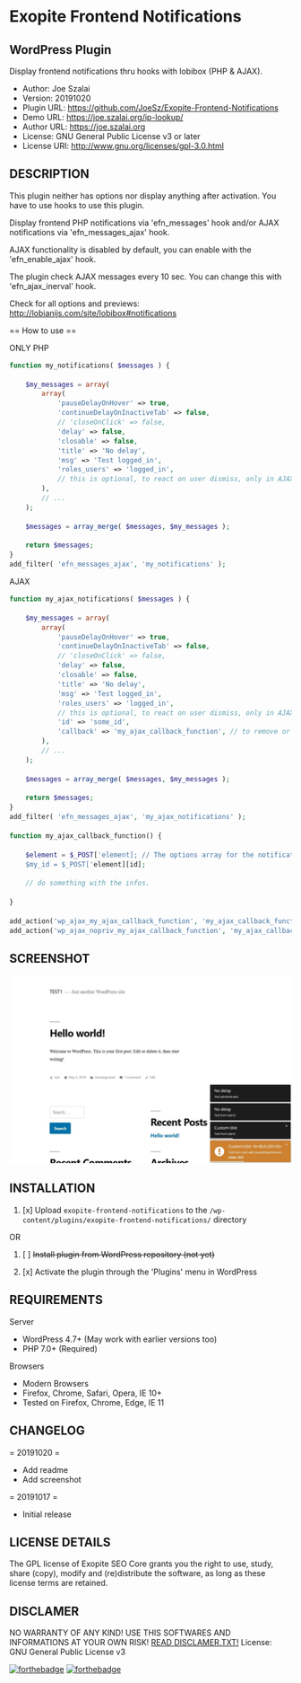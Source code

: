 # Exopite Frontend Notifications
## WordPress Plugin
Display frontend notifications thru hooks with lobibox (PHP & AJAX).

- Author: Joe Szalai
- Version: 20191020
- Plugin URL: https://github.com/JoeSz/Exopite-Frontend-Notifications
- Demo URL: https://joe.szalai.org/ip-lookup/
- Author URL: https://joe.szalai.org
- License: GNU General Public License v3 or later
- License URI: http://www.gnu.org/licenses/gpl-3.0.html

DESCRIPTION
-----------

This plugin neither has options nor display anything after activation. You have to use hooks to use this plugin.

Display frontend PHP notifications via 'efn_messages' hook and/or AJAX notifications via 'efn_messages_ajax' hook.

AJAX functionality is disabled by default, you can enable with the 'efn_enable_ajax' hook.

The plugin check AJAX messages every 10 sec. You can change this with 'efn_ajax_inerval' hook.

Check for all options and previews: http://lobianijs.com/site/lobibox#notifications

== How to use ==

ONLY PHP
```php
function my_notifications( $messages ) {

    $my_messages = array(
        array(
            'pauseDelayOnHover' => true,
            'continueDelayOnInactiveTab' => false,
            // 'closeOnClick' => false,
            'delay' => false,
            'closable' => false,
            'title' => 'No delay',
            'msg' => 'Test logged_in',
            'roles_users' => 'logged_in',
            // this is optional, to react on user dismiss, only in AJAX available
        ),
        // ...
    );

    $messages = array_merge( $messages, $my_messages );

    return $messages;
}
add_filter( 'efn_messages_ajax', 'my_notifications' );
```

AJAX
```php
function my_ajax_notifications( $messages ) {

    $my_messages = array(
        array(
            'pauseDelayOnHover' => true,
            'continueDelayOnInactiveTab' => false,
            // 'closeOnClick' => false,
            'delay' => false,
            'closable' => false,
            'title' => 'No delay',
            'msg' => 'Test logged_in',
            'roles_users' => 'logged_in',
            // this is optional, to react on user dismiss, only in AJAX available
            'id' => 'some_id',
            'callback' => 'my_ajax_callback_function', // to remove or react on user dismiss
        ),
        // ...
    );

    $messages = array_merge( $messages, $my_messages );

    return $messages;
}
add_filter( 'efn_messages_ajax', 'my_ajax_notifications' );

function my_ajax_callback_function() {

    $element = $_POST['element]; // The options array for the notification.
    $my_id = $_POST['element][id];

    // do something with the infos.

}

add_action('wp_ajax_my_ajax_callback_function', 'my_ajax_callback_function');
add_action('wp_ajax_nopriv_my_ajax_callback_function', 'my_ajax_callback_function');
```

SCREENSHOT
----------
![](exopite-frontend-notifications/assets/screenshot-1.jpg)

INSTALLATION
------------

1. [x] Upload `exopite-frontend-notifications` to the `/wp-content/plugins/exopite-frontend-notifications/` directory

OR

1. [ ] ~~Install plugin from WordPress repository (not yet)~~

2. [x] Activate the plugin through the 'Plugins' menu in WordPress

REQUIREMENTS
------------

Server

* WordPress 4.7+ (May work with earlier versions too)
* PHP 7.0+ (Required)

Browsers

* Modern Browsers
* Firefox, Chrome, Safari, Opera, IE 10+
* Tested on Firefox, Chrome, Edge, IE 11

CHANGELOG
---------

= 20191020 =
* Add readme
* Add screenshot

= 20191017 =
* Initial release

LICENSE DETAILS
---------------
The GPL license of Exopite SEO Core grants you the right to use, study, share (copy), modify and (re)distribute the software, as long as these license terms are retained.

DISCLAMER
---------

NO WARRANTY OF ANY KIND! USE THIS SOFTWARES AND INFORMATIONS AT YOUR OWN RISK!
[READ DISCLAMER.TXT!](https://joe.szalai.org/disclaimer/)
License: GNU General Public License v3

[![forthebadge](http://forthebadge.com/images/badges/built-by-developers.svg)](http://forthebadge.com) [![forthebadge](http://forthebadge.com/images/badges/for-you.svg)](http://forthebadge.com)
